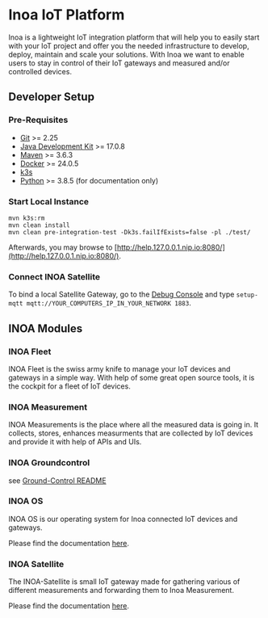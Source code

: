 # Inoa IoT Platform

Inoa is a lightweight IoT integration platform that
will help you to easily start with your IoT project and offer you the needed infrastructure to develop, deploy, maintain
and scale your solutions. With Inoa we want to enable users to stay in control of their IoT gateways and measured and/or
controlled devices.

## Developer Setup

### Pre-Requisites

* [Git](https://git-scm.com/) >= 2.25
* [Java Development Kit](https://openjdk.org/install/) >= 17.0.8
* [Maven](https://maven.apache.org/) >= 3.6.3
* [Docker](https://www.docker.com/) >= 24.0.5
* [k3s](https://k3s.io/)
* [Python](https://www.python.org/) >= 3.8.5 (for documentation only)

### Start Local Instance

```shell
mvn k3s:rm
mvn clean install
mvn clean pre-integration-test -Dk3s.failIfExists=false -pl ./test/
```

Afterwards, you may browse to [http://help.127.0.0.1.nip.io:8080/](http://help.127.0.0.1.nip.io:8080/).

### Connect INOA Satellite

To bind a local Satellite Gateway, go to the [Debug Console](https://inoa-io.github.io/inoa-os-esp32/user-guide/debug-console/) and type `setup-mqtt mqtt://YOUR_COMPUTERS_IP_IN_YOUR_NETWORK 1883`.

## INOA Modules

### INOA Fleet

INOA Fleet is the swiss army knife to manage your IoT devices and gateways in a simple way. With help of some great open
source tools, it is the cockpit for a fleet of IoT devices.

### INOA Measurement

INOA Measurements is the place where all the measured data is going in. It collects, stores, enhances measurments that
are collected by IoT devices and provide it with help of APIs and UIs.

### INOA Groundcontrol

see [Ground-Control README](inoa-groundcontrol/README.md)

### INOA OS

INOA OS is our operating system for Inoa connected IoT devices and gateways.

Please find the documentation [here](https://inoa-io.github.io/inoa-os-esp32/).

### INOA Satellite

The INOA-Satellite is small IoT gateway made for gathering various of different measurements and forwarding them to Inoa
Measurement.

Please find the documentation [here](https://inoa-io.github.io/satellite/).
